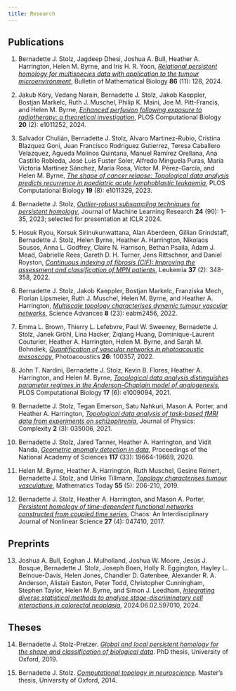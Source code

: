 ```yaml
---
title: Research
---
```


## Publications

1. Bernadette J. Stolz, Jagdeep Dhesi, Joshua A. Bull, Heather A. Harrington, Helen M. Byrne, and Iris H. R. Yoon, [*Relational persistent homology for multispecies data with application to the tumour microenvironment*](https://link.springer.com/article/10.1007/s11538-024-01353-6), Bulletin of Mathematical Biology **86** (11): 128, 2024.

2. Jakub Köry, Vedang Narain, Bernadette J. Stolz, Jakob Kaeppler, Bostjan Markelc, Ruth J. Muschel, Philip K. Maini, Joe M. Pitt-Francis, and Helen M. Byrne, [*Enhanced perfusion following exposure to radiotherapy: a theoretical investigation*](https://journals.plos.org/ploscompbiol/article?id=10.1371/journal.pcbi.1011252), PLOS Computational Biology **20** (2): e1011252, 2024.

3. Salvador Chulián, Bernadette J. Stolz, Alvaro Martinez-Rubio, Cristina Blazquez Goni, Juan Francisco Rodriguez Gutierrez, Teresa Caballero Velazquez, Agueda Molinos Quintana, Manuel Ramírez Orellana, Ana Castillo Robleda, José Luis Fuster Soler, Alfredo Minguela Puras, María Victoria Martínez Sánchez, María Rosa, Víctor M. Pérez-García, and Helen M. Byrne, [*The shape of cancer relapse: Topological data analysis predicts recurrence in paediatric acute lymphoblastic leukaemia*](https://journals.plos.org/ploscompbiol/article?id=10.1371/journal.pcbi.1011329), PLOS Computational Biology **19** (8): e1011329, 2023.

4. Bernadette J. Stolz, [*Outlier-robust subsampling techniques for persistent homology*](https://www.jmlr.org/papers/volume24/21-1526/21-1526.pdf), Journal of Machine Learning Research **24** (90): 1-35, 2023; selected for presentation at ICLR 2024.

5. Hosuk Ryou, Korsuk Sirinukunwattana, Alan Aberdeen, Gillian Grindstaff, Bernadette J. Stolz, Helen Byrne, Heather A. Harrington, Nikolaos Sousos, Anna L. Godfrey, Claire N. Harrison, Bethan Psaila, Adam J. Mead, Gabrielle Rees, Gareth D. H. Turner, Jens Rittschner, and Daniel Royston, [*Continuous indexing of fibrosis (CIF): Improving the assessment and classification of MPN patients*](https://www.nature.com/articles/s41375-022-01773-0), Leukemia **37** (2): 348-358, 2022.

6. Bernadette J. Stolz, Jakob Kaeppler, Bostjan Markelc, Franziska Mech, Florian Lipsmeier, Ruth J. Muschel, Helen M. Byrne, and Heather A. Harrington, [*Multiscale topology characterises dynamic tumour vascular networks*](https://www.science.org/doi/epdf/10.1126/sciadv.abm2456), Science Advances **8** (23): eabm2456, 2022.

7. Emma L. Brown, Thierry L. Lefebvre, Paul W. Sweeney, Bernadette J. Stolz, Janek Gröhl, Lina Hacker, Ziqiang Huang, Dominique-Laurent Couturier, Heather A. Harrington, Helen M. Byrne, and Sarah M. Bohndiek, [*Quantification of vascular networks in photoacoustic mesoscopy*](https://pdf.sciencedirectassets.com/286328/1-s2.0-S2213597922X00025/1-s2.0-S221359792200026X/main.pdf?X-Amz-Security-Token=IQoJb3JpZ2luX2VjEEkaCXVzLWVhc3QtMSJGMEQCIGCzi376oJudM6grM71YH5uWsHHCDqmwVIlhh30BdWrOAiANf2NudJ0KEg5z49xp7dGMBYRQs7YzAquj8UNueRjI6iq8BQiS%2F%2F%2F%2F%2F%2F%2F%2F%2F%2F8BEAUaDDA1OTAwMzU0Njg2NSIMlfBfBPKssUbMqeLnKpAFYxBu4Nudj9%2BQ%2FATT2NOAGdWBiRIhR%2BCN%2FC1U20l5sy5FA%2BkSy%2FybT6RfQsAAdKWzenncffhp9uwAIFzB9vNm9oz2vEs49%2FcpFL9ffIOnfsjZeMXvfLyHobi6Z6CFjHfxfTR5BMCmvorFM64AU4xYJzc45l07eNuG9TjenqMsJyGZ%2BmFzofyHUioI7bePCuAIBdNTut5hGFHAGbCtkLbOs4fi4%2BnDxA8Xnbkw4jZ%2Fu5gNl4pyWZJ7VNMWTXW1c%2BUpMzQu8oBHIssg9zE0eeEthPx3hXHeEK6aMH1YqTwzYEislMfG4kmEiOjTaooN%2BqnMmoyE2t26xCeHmqHYhBTmvBtpc%2B2YXo1fpchUScLDoVxFXa97h6XX8mW3VtlpnuvjLD01iPZCy6trB6Qipmup3tfkCUboF5RYDKbGBmFtPuFAw58bRS0W2eab5TQ2%2FI1zgaZlXiRpKusSXXj1N%2B0q%2BTIlAVRAHSiBpq0oDjyxIFEcP0%2BfCIQryGRvYwZj%2BoU1zHUVR1b%2Bu2wPh3BNtkPezzu9escqUThVPjazS3JVKoPI0UhTVOt%2BavQrl%2FDfrInWqLeZZwwBSlBFLnv9NfNBEjLMmols45gbnYCqd9tmLCdtKYlpxfdiemnTkiTFjolHHDZr%2FDvfREYm3%2Fo1BGa62D4cgi0vpWRAFKbsbo%2BewnXF93bhSUtNcWG1cPdAkNt0aXPrboy3WtSWFIMJoeTVso4m6Hym7NbM7I2qIMj8yC11gL%2BE49CduVI11bpUs7X3WntACJVFpH4V9sr7F%2BUBNk51KHiJE1GhVK3N1vCy3Nr%2FmK%2FupwJpOhZ5DyqzhVrHGW9uZ8I13V0YrDRcvGllgvX9XGgpdccsQKAalQnPgnkw%2F8fwtwY6sgHaonaQQsbt5fI9MeT6LkP4TALZjx5dlouGGV1OPkDTmNUJbExPzhMaKr4d33URJ%2BnzbO%2BIvw%2FLlH5jbtwFuCqQDQZsHJMRrgBLOpYVCoyH%2FuEE0T8miiD4UpsKRRWXntzzOqpYodk0BNpraiOtm1ASibLkADyh71LJWoRFjiPTd6TAVNablgI505aVne2o3BLvtvo3RmKvYu76G9VoTVR5iBp0MhAjiS5Xm4okTmgx5j%2F%2B&X-Amz-Algorithm=AWS4-HMAC-SHA256&X-Amz-Date=20241001T172802Z&X-Amz-SignedHeaders=host&X-Amz-Expires=300&X-Amz-Credential=ASIAQ3PHCVTY42BQYVNG%2F20241001%2Fus-east-1%2Fs3%2Faws4_request&X-Amz-Signature=344043420310685b11c1e3fa64b9cf3ec025c57d1b80ffcef8ed36c8749b6269&hash=9ee25f3371b743c2dd2cba831eb5884f81092b4d967ab81228579b43e0522f43&host=68042c943591013ac2b2430a89b270f6af2c76d8dfd086a07176afe7c76c2c61&pii=S221359792200026X&tid=spdf-5471efe0-4696-455c-aef1-1d31cde707e5&sid=9b173f53997ef24c745adcd9cc71984d1d94gxrqb&type=client&tsoh=d3d3LnNjaWVuY2VkaXJlY3QuY29t&ua=1e065b0004035401035b&rr=8cbe2ab478623611&cc=de), Photoacoustics **26**: 100357, 2022.

8. John T. Nardini, Bernadette J. Stolz, Kevin B. Flores, Heather A. Harrington, and Helen M. Byrne, [*Topological data analysis distinguishes parameter regimes in the Anderson-Chaplain model of angiogenesis*](https://journals.plos.org/ploscompbiol/article?id=10.1371/journal.pcbi.1009094), PLOS Computational Biology **17** (6): e1009094, 2021.

9. Bernadette J. Stolz, Tegan Emerson, Satu Nahkuri, Mason A. Porter, and Heather A. Harrington, [*Topological data analysis of task-based fMRI data from experiments on schizophrenia*](https://iopscience.iop.org/article/10.1088/2632-072X/abb4c6/pdf), Journal of Physics: Complexity **2** (3): 035006, 2021.

10. Bernadette J. Stolz, Jared Tanner, Heather A. Harrington, and Vidit Nanda, [*Geometric anomaly detection in data*](https://www.pnas.org/doi/epdf/10.1073/pnas.2001741117), Proceedings of the National Academy of Sciences **117** (33): 19664-19669, 2020.

11. Helen M. Byrne, Heather A. Harrington, Ruth Muschel, Gesine Reinert, Bernadette J. Stolz, and Ulrike Tillmann, [*Topology characterises tumour vasculature*](/files/IMA_Byrne2019.pdf), Mathematics Today **55** (5): 206-210, 2019.

12. Bernadette J. Stolz, Heather A. Harrington, and Mason A. Porter, [*Persistent homology of time-dependent functional networks constructed from coupled time series*](https://pubs.aip.org/aip/cha/article/27/4/047410/322562/Persistent-homology-of-time-dependent-functional), Chaos: An Interdisciplinary Journal of Nonlinear Science **27** (4): 047410, 2017.


## Preprints

13. Joshua A. Bull, Eoghan J. Mulholland, Joshua W. Moore, Jesús J. Bosque, Bernadette J. Stolz, Joseph Boen, Holly R. Eggington, Hayley L. Belnoue-Davis, Helen Jones, Chandler D. Gatenbee, Alexander R. A. Anderson, Alistair Easton, Peter Todd, Christopher Cunningham, Stephen Taylor, Helen M. Byrne, and Simon J. Leedham, [*Integrating diverse statistical methods to analyse stage-discriminatory cell interactions in colorectal neoplasia*](https://www.biorxiv.org/content/10.1101/2024.06.02.597010v1), 2024.06.02.597010, 2024.


## Theses

14. Bernadette J. Stolz-Pretzer. [*Global and local persistent homology for the shape
and classification of biological data*](https://ora.ox.ac.uk/objects/uuid:3352ad74-87b4-415a-87d3-0592315763ac). PhD thesis, University of Oxford, 2019.

15. Bernadette J. Stolz. [*Computational topology in neuroscience*](/files/DissertationBSCorr.pdf). Master’s thesis, University of Oxford, 2014.
